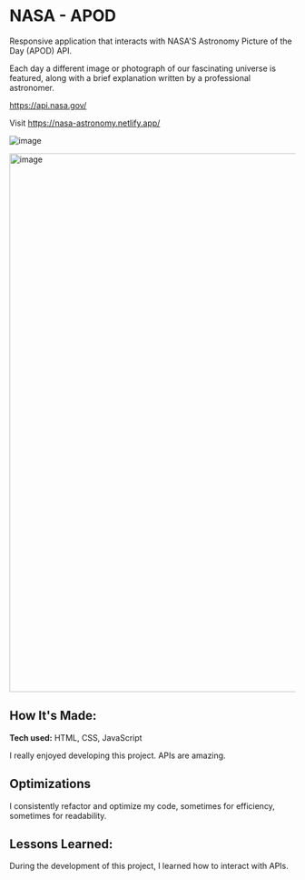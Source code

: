 # NASA - APOD
Responsive application that interacts with NASA'S Astronomy Picture of the Day (APOD) API.

Each day a different image or photograph of our fascinating universe is featured, along with a brief explanation written by a professional astronomer.

https://api.nasa.gov/

Visit https://nasa-astronomy.netlify.app/

![image](https://user-images.githubusercontent.com/103281038/234433459-66181b4a-2521-4227-9389-5ac442d16b9d.png)

<img width="947" alt="image" src="https://user-images.githubusercontent.com/103281038/234433455-4bbd3ecf-9c81-4de9-8913-438e0a562db4.png">

## How It's Made:

**Tech used:** HTML, CSS, JavaScript

I really enjoyed developing this project. APIs are amazing.

## Optimizations

I consistently refactor and optimize my code, sometimes for efficiency, sometimes for readability.

## Lessons Learned:

During the development of this project, I learned how to interact with APIs.

